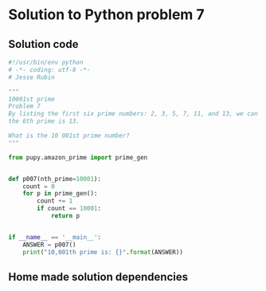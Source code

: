 # Solution to Python problem 7

## Solution code
```python
#!/usr/bin/env python
# -*- coding: utf-8 -*-
# Jesse Rubin

"""
10001st prime
Problem 7
By listing the first six prime numbers: 2, 3, 5, 7, 11, and 13, we can see that
the 6th prime is 13.

What is the 10 001st prime number?
"""

from pupy.amazon_prime import prime_gen


def p007(nth_prime=10001):
    count = 0
    for p in prime_gen():
        count += 1
        if count == 10001:
            return p


if __name__ == '__main__':
    ANSWER = p007()
    print("10,001th prime is: {}".format(ANSWER))

```

## Home made solution dependencies
